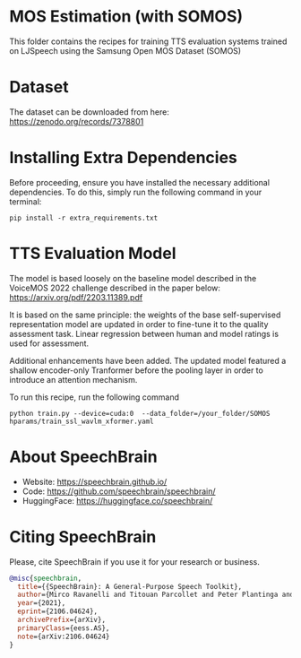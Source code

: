 # MOS Estimation (with SOMOS)
This folder contains the recipes for training TTS evaluation systems trained on LJSpeech using the Samsung Open MOS Dataset (SOMOS)

# Dataset
The dataset can be downloaded from here:
https://zenodo.org/records/7378801

# Installing Extra Dependencies

Before proceeding, ensure you have installed the necessary additional dependencies. To do this, simply run the following command in your terminal:

```
pip install -r extra_requirements.txt
```
# TTS Evaluation Model

The model is based loosely on the baseline model described in the VoiceMOS 2022 challenge described in the paper below:
https://arxiv.org/pdf/2203.11389.pdf

It is based on the same principle: the weights of the base self-supervised representation model are updated in order
to fine-tune it to the quality assessment task. Linear regression between human and model ratings is used for
assessment.

Additional enhancements have been added. The updated model featured a shallow encoder-only Tranformer before the pooling
layer in order to introduce an attention mechanism.

To run this recipe, run the following command

```
python train.py --device=cuda:0  --data_folder=/your_folder/SOMOS hparams/train_ssl_wavlm_xformer.yaml
```

# **About SpeechBrain**
- Website: https://speechbrain.github.io/
- Code: https://github.com/speechbrain/speechbrain/
- HuggingFace: https://huggingface.co/speechbrain/


# **Citing SpeechBrain**
Please, cite SpeechBrain if you use it for your research or business.

```bibtex
@misc{speechbrain,
  title={{SpeechBrain}: A General-Purpose Speech Toolkit},
  author={Mirco Ravanelli and Titouan Parcollet and Peter Plantinga and Aku Rouhe and Samuele Cornell and Loren Lugosch and Cem Subakan and Nauman Dawalatabad and Abdelwahab Heba and Jianyuan Zhong and Ju-Chieh Chou and Sung-Lin Yeh and Szu-Wei Fu and Chien-Feng Liao and Elena Rastorgueva and François Grondin and William Aris and Hwidong Na and Yan Gao and Renato De Mori and Yoshua Bengio},
  year={2021},
  eprint={2106.04624},
  archivePrefix={arXiv},
  primaryClass={eess.AS},
  note={arXiv:2106.04624}
}
```

